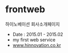 # frontweb
하이노베이션 회사소개페이지

- Date : 2015.01 - 2015.02
- my first web service
- www.hinnovation.co.kr
